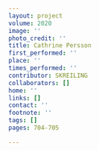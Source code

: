 ```yaml
---
layout: project
volume: 2020
image: ''
photo_credit: ''
title: Cathrine Persson
first_performed: ''
place: ''
times_performed: ''
contributor: SKREILING
collaborators: []
home: ''
links: []
contact: ''
footnote: ''
tags: []
pages: 704-705

---
```




